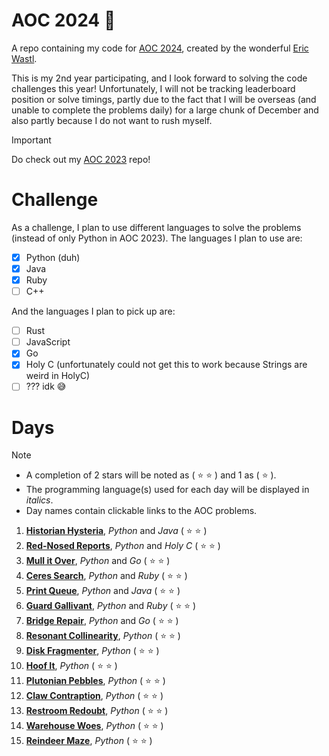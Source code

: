 # AOC 2024 :santa:
A repo containing my code for [AOC 2024](https://adventofcode.com/2024/about), created by the wonderful [Eric Wastl](https://was.tl/).

This is my 2nd year participating, and I look forward to solving the code challenges this year! Unfortunately, I will not be tracking leaderboard position or solve timings, partly due to the fact that I will be overseas (and unable to complete the problems daily) for a large chunk of December and also partly because I do not want to rush myself.

> [!IMPORTANT]
> Do check out my [AOC 2023](https://github.com/KrashKart/aoc-2023) repo!

# Challenge
As a challenge, I plan to use different languages to solve the problems (instead of only Python in AOC 2023). The languages I plan to use are:

- [x] Python (duh)
- [x] Java
- [x] Ruby
- [ ] C++

And the languages I plan to pick up are:

- [ ] Rust
- [ ] JavaScript
- [x] Go
- [x] Holy C (unfortunately could not get this to work because Strings are weird in HolyC)
- [ ] ??? idk :sweat_smile:

# Days
> [!NOTE]
>  * A completion of 2 stars will be noted as ( :star: :star: ) and 1 as ( :star: ).
>  * The programming language(s) used for each day will be displayed in *italics*.
>  * Day names contain clickable links to the AOC problems.

1. [**Historian Hysteria**](https://adventofcode.com/2024/day/1), *Python* and *Java* ( :star: :star: )
2. [**Red-Nosed Reports**](https://adventofcode.com/2024/day/2), *Python* and *Holy C* ( :star: :star: )
3. [**Mull it Over**](https://adventofcode.com/2024/day/3), *Python* and *Go* ( :star: :star: )
4. [**Ceres Search**](https://adventofcode.com/2024/day/4), *Python* and *Ruby* ( :star: :star: )
5. [**Print Queue**](https://adventofcode.com/2024/day/5), *Python* and *Java* ( :star: :star: )
6. [**Guard Gallivant**](https://adventofcode.com/2024/day/6), *Python* and *Ruby* ( :star: :star: )
7. [**Bridge Repair**](https://adventofcode.com/2024/day/7), *Python* and *Go* ( :star: :star: )
8. [**Resonant Collinearity**](https://adventofcode.com/2024/day/8), *Python* ( :star: :star: )
9. [**Disk Fragmenter**](https://adventofcode.com/2024/day/9), *Python* ( :star: :star: )
10. [**Hoof It**](https://adventofcode.com/2024/day/10), *Python* ( :star: :star: )
11. [**Plutonian Pebbles**](https://adventofcode.com/2024/day/11), *Python* ( :star: :star: )
13. [**Claw Contraption**](https://adventofcode.com/2024/day/13), *Python* ( :star: :star: )
14. [**Restroom Redoubt**](https://adventofcode.com/2024/day/14), *Python* ( :star: :star: )
15. [**Warehouse Woes**](https://adventofcode.com/2024/day/15), *Python* ( :star: :star: )
16. [**Reindeer Maze**](https://adventofcode.com/2024/day/16), *Python* ( :star: :star: )
